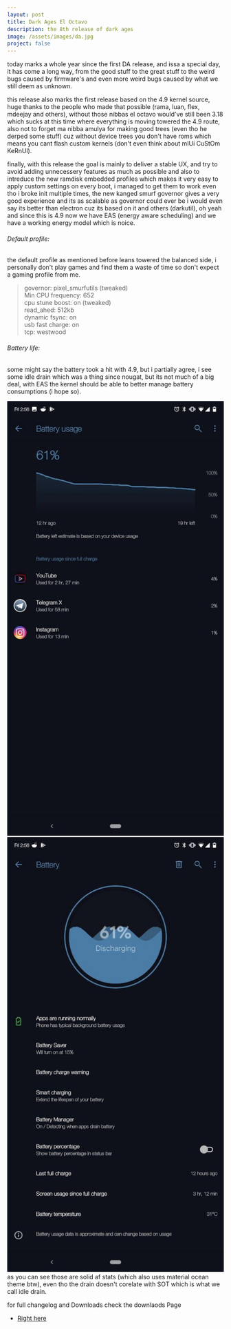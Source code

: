 ```yaml
---
layout: post
title: Dark Ages El Octavo
description: the 8th release of dark ages
image: /assets/images/da.jpg
project: false
---
```


today marks a whole year since the first DA release, and issa a special day, it has come a long way, from the good stuff to the great stuff to the weird bugs caused by firmware's and even more weird bugs caused by what we still deem as unknown.<br>

this release also marks the first release based on the 4.9 kernel source, huge thanks to the people who made that possible (rama, luan, flex, mdeejay and others), without those nibbas el octavo would've still been 3.18 which sucks at this time where everything is moving towered the 4.9 route, also not to forget ma nibba amulya for making good trees (even tho he derped some stuff) cuz without device trees you don't have roms which means you cant flash custom kernels (don't even think about mIUi CuStOm KeRnUl).<br>

finally, with this release the goal is mainly to deliver a stable UX, and try to avoid adding unnecessery features as much as possible and also to intreduce the new ramdisk embedded profiles which makes it very easy to apply custom settings on every boot, i managed to get them to work even tho i broke init multiple times, the new kanged smurf governor gives a very good experience and its as scalable as governor could ever be i would even say its better than electron cuz its based on it and others (darkutil), oh yeah and since this is 4.9 now we have EAS (energy aware scheduling) and we have a working energy model which is noice.

###### Default profile:

the default profile as mentioned before leans towered the balanced side, i personally don't play games and find them a waste of time so don't expect a gaming profile from me.

> governor: pixel_smurfutils (tweaked)<br>
> Min CPU frequency: 652<br>
> cpu stune boost: on (tweaked)<br>
> read_ahed: 512kb<br>
> dynamic fsync: on<br>
> usb fast charge: on<br>
> tcp: westwood<br>

###### Battery life:

some might say the battery took a hit with 4.9, but i partially agree, i see some idle drain which was a thing since nougat, but its not much of a big deal, with EAS the kernel should be able to better manage battery consumptions (i hope so).

<div class="row 200%">
    <div class="6u 12u$(medium)">
    <img src="/assets/images/bat1.jpg">
    </div>
    <div class="6u 12u$(medium)">
    <img src="/assets/images/bat2.jpg">
    </div>
</div>
as you can see those are solid af stats (which also uses material ocean theme btw), even tho the drain doesn't corelate with SOT which is what we call idle drain.<br>

for full changelog and Downloads check the downlaods Page

<ul class="actions">
    <li>
        <a href="{{ site.url }}/da" class="button special fit">Right here</a>
    </li>
</ul>
